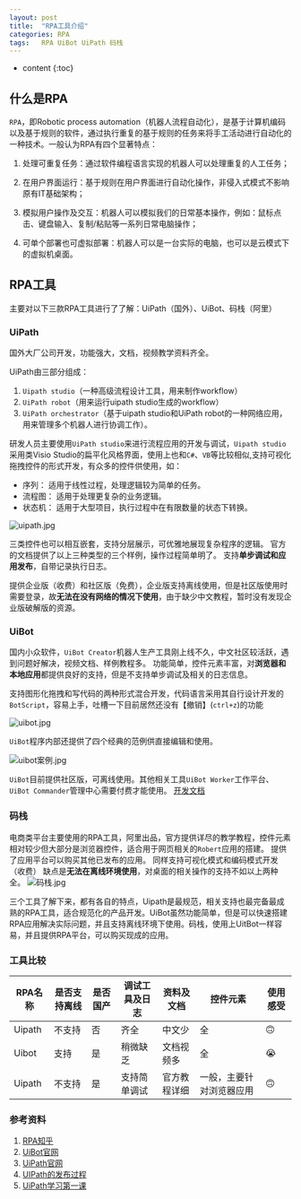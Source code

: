 ```yaml
---
layout: post
title:  "RPA工具介绍"
categories: RPA
tags:   RPA UiBot UiPath 码栈   
---
```


* content
{:toc}

## 什么是RPA

`RPA`，即Robotic process automation（机器人流程自动化），是基于计算机编码以及基于规则的软件，通过执行重复的基于规则的任务来将手工活动进行自动化的一种技术。一般认为RPA有四个显著特点：

1. 处理可重复任务：通过软件编程语言实现的机器人可以处理重复的人工任务；

2. 在用户界面运行：基于规则在用户界面进行自动化操作，非侵入式模式不影响原有IT基础架构；

3. 模拟用户操作及交互：机器人可以模拟我们的日常基本操作，例如：鼠标点击、键盘输入、复制/粘贴等一系列日常电脑操作；

4. 可单个部署也可虚拟部署：机器人可以是一台实际的电脑，也可以是云模式下的虚拟机桌面。


## RPA工具

主要对以下三款RPA工具进行了了解：UiPath（国外）、UiBot、码栈（阿里）

### UiPath
国外大厂公司开发，功能强大，文档，视频教学资料齐全。

UiPath由三部分组成：
1. `Uipath studio`（一种高级流程设计工具，用来制作workflow）
2. `UiPath robot`（用来运行uipath studio生成的workflow）
3. `UiPath orchestrator`（基于uipath studio和UiPath robot的一种网络应用，用来管理多个机器人进行协调工作）。

研发人员主要使用`UiPath studio`来进行流程应用的开发与调试，`Uipath studio`采用类Visio Studio的扁平化风格界面，使用上也和`C#`、`VB`等比较相似,支持可视化拖拽控件的形式开发，有众多的控件供使用，如： 
- 序列： 适用于线性过程，处理逻辑较为简单的任务。
- 流程图： 适用于处理更复杂的业务逻辑。
- 状态机： 适用于大型项目，执行过程中在有限数量的状态下转换。

![uipath.jpg](https://i.loli.net/2019/04/24/5cc04bae49eaf.jpg)

三类控件也可以相互嵌套，支持分层展示，可优雅地展现复杂程序的逻辑。
官方的文档提供了以上三种类型的三个样例，操作过程简单明了。
支持**单步调试和应用发布**，自带记录执行日志。


提供企业版（收费）和社区版（免费），企业版支持离线使用，但是社区版使用时需要登录，故**无法在没有网络的情况下使用**，由于缺少中文教程，暂时没有发现企业版破解版的资源。


### UiBot
国内小众软件，`UiBot Creator`机器人生产工具刚上线不久，中文社区较活跃，遇到问题好解决，视频文档、样例教程多。
功能简单，控件元素丰富，对**浏览器和本地应用**都提供良好的支持，但是不支持单步调试及相关的日志信息。

支持图形化拖拽和写代码的两种形式混合开发，代码语言采用其自行设计开发的`BotScript`，容易上手，吐槽一下目前居然还没有【撤销】(`ctrl+z`)的功能

![uibot.jpg](https://i.loli.net/2019/04/24/5cc04badb97e1.jpg)

`UiBot`程序内部还提供了四个经典的范例供直接编辑和使用。

![uibot案例.jpg](https://i.loli.net/2019/04/24/5cc04bab9e544.jpg)

`UiBot`目前提供社区版，可离线使用。其他相关工具`UiBot Worker`工作平台、`UiBot Commander`管理中心需要付费才能使用。
[开发文档](!https://img.uibot123.com/download/uibot_guide_v12.pdf)


### 码栈
电商类平台主要使用的RPA工具，阿里出品，官方提供详尽的教学教程，控件元素相对较少但大部分是浏览器控件，适合用于网页相关的`Robert`应用的搭建。
提供了应用平台可以购买其他已发布的应用。
同样支持可视化模式和编码模式开发（收费）
缺点是**无法在离线环境使用**，对桌面的相关操作的支持不如以上两种全。
![码栈.jpg](https://i.loli.net/2019/04/24/5cc04badba086.jpg)

三个工具了解下来，都有各自的特点，Uipath是最规范，相关支持也最完备最成熟的RPA工具，适合规范化的产品开发。UiBot虽然功能简单，但是可以快速搭建RPA应用解决实际问题，并且支持离线环境下使用。码栈，使用上UitBot一样容易，并且提供RPA平台，可以购买现成的应用。


### 工具比较
| RPA名称 | 是否支持离线 | 是否国产 | 调试工具及日志 | 资料及文档   | 控件元素                 | 使用感受 |
| ------- | ------------ | -------- | -------------- | ------------ | ------------------------ | -------- |
| Uipath  | 不支持       | 否       | 齐全           | 中文少       | 全                       | 🙃        |
| Uibot   | 支持         | 是       | 稍微缺乏       | 文档视频多   | 全                       | 😭        |
| Uipath  | 不支持       | 是       | 支持简单调试   | 官方教程详细 | 一般，主要针对浏览器应用 | 🙃        |

### 参考资料

1. [RPA知乎](!https://www.zhihu.com/collection/185487809)
2. [UiBot官网](!https://www.uibot.com.cn/case)
3. [UiPath官网](!https://www.uipath.com/freetrial-or-community)
4. [UIPath的发布过程](!https://www.zhihu.com/question/269091812) 
5. [UiPath学习第一课](!https://blog.csdn.net/u010784267/article/details/80904732)

